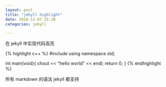 ```yaml
---
layout: post
title: "jekyll highlight"
date: 2018-12-07 15:30
categories: jekyll

---
```

在 jekyll 中实现代码高亮

{% highlight c++ %}
#include <iostream>
using namespace std;

int main(void){
    chout << "hello world" << endl;
    return 0;
}
{% endhighlight %}

所有 markdown 的语法 jekyll 都支持
